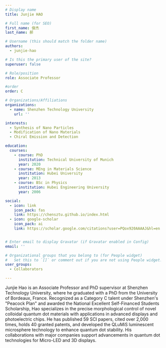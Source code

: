 ```yaml
---
# Display name
title: Junjie HAO 

# Full name (for SEO)
first_name: 俊杰
last_name: 郝

# Username (this should match the folder name)
authors:
  - junjie-hao

# Is this the primary user of the site?
superuser: false

# Role/position
role: Associate Professor

#order
order: C

# Organizations/Affiliations
organizations:
  - name: Shenzhen Technology University
    url: ''

interests:
  - Synthesis of Nano Particles
  - Modification of Nano Materials
  - Chiral Emission and Detection

education:
  courses:
    - course: PhD
      institution: Technical University of Munich
      year: 2020
    - course: MEng in Materials Science
      institution: Hubei University
      year: 2013
    - course: BSc in Physics
      institution: Hubei Engineering University
      year: 2006

social:
  - icon: link
    icon_pack: fas
    link: https://chensztu.github.io/index.html
  - icon: google-scholar
    icon_pack: ai
    link: https://scholar.google.com/citations?user=PQox920AAAAJ&hl=en


# Enter email to display Gravatar (if Gravatar enabled in Config)
email: ''

# Organizational groups that you belong to (for People widget)
#   Set this to `[]` or comment out if you are not using People widget.
user_groups:
  - Collaborators

---
```


Junjie Hao is an Associate Professor and PhD supervisor at Shenzhen Technology University, where he graduated with a PhD from the University of Bordeaux, France. Recognized as a Category C talent under Shenzhen's "Peacock Plan" and awarded the National Excellent Self-Financed Students Scholarship, Hao specializes in the precise morphological control of novel colloidal quantum dot materials with applications in advanced displays and photoelectric chips. He has published 59 SCI papers, cited over 2,000 times, holds 40 granted patents, and developed the QLuMiS luminescent microsphere technology to enhance quantum dot stability. His collaborations with major companies support advancements in quantum dot technologies for Micro-LED and 3D displays.